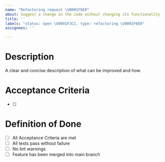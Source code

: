 ```yaml
---
name: "Refactoring request \U0001F6E0️"
about: Suggest a change in the code without changing its functionality
title: ''
labels: "status: open \U0001F3C1, type: refactoring \U0001F6E0"
assignees: ''

---
```


# Description
A clear and concise description of what can be improved and how.

# Acceptance Criteria 
- [ ] 

# Definition of Done
- [ ] All Acceptance Criteria are met
- [ ] All tests pass without failure
- [ ] No lint warnings
- [ ] Feature has been merged into main branch

